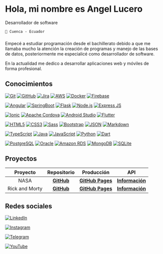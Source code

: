 # Hola, mi nombre es Angel Lucero


Desarrollador de software

``📌 Cuenca - Ecuador``  


###  

Empecé a estudiar programación desde el bachillerato debido a que me llamaba mucho la atención la creación de programas y manejo de las bases de datos, posteriormente me especialicé como desarrollador de software. 

En la actualidad me dedico a desarrollar aplicaciones web y móviles de forma profesional.


## Conocimientos

[![Git](https://img.shields.io/badge/Git-black?style=for-the-badge&logo=Git&logoColor=white&labelColor=F05032)]()
[![GitHub](https://img.shields.io/badge/GitHub-black?style=for-the-badge&logo=GitHub&logoColor=white&labelColor=181717)]()
[![Jira](https://img.shields.io/badge/Jira-black?style=for-the-badge&logo=JiraSoftware&logoColor=white&labelColor=0052CC)]()
[![AWS](https://img.shields.io/badge/AWS-black?style=for-the-badge&logo=amazonaws&logoColor=white&labelColor=FF9900)]()
[![Docker](https://img.shields.io/badge/Docker-black?style=for-the-badge&logo=Docker&logoColor=white&labelColor=2496ED)]()
[![Firebase](https://img.shields.io/badge/Firebase-black?style=for-the-badge&logo=Firebase&logoColor=white&labelColor=FFCA28)]()

[![Angular](https://img.shields.io/badge/Angular-black?style=for-the-badge&logo=Angular&logoColor=white&labelColor=DD0031)]()
[![SpringBoot](https://img.shields.io/badge/Spring_Boot-black?style=for-the-badge&logo=springboot&logoColor=white&labelColor=6DB33F)]()
[![Flask](https://img.shields.io/badge/Flask-black?style=for-the-badge&logo=Flask&logoColor=white&labelColor=363636)]()
[![Node.js](https://img.shields.io/badge/Node.js-black?style=for-the-badge&logo=Node.js&logoColor=white&labelColor=339933)]()
[![Express JS](https://img.shields.io/badge/Express_JS-black?style=for-the-badge&logo=Express&logoColor=white&labelColor=3E4348)]()

[![Ionic](https://img.shields.io/badge/Ionic-black?style=for-the-badge&logo=Ionic&logoColor=white&labelColor=3880FF)]()
[![Apache Cordova](https://img.shields.io/badge/Apache_Cordova-black?style=for-the-badge&logo=ApacheCordova&logoColor=white&labelColor=363636)]()
[![Android Studio](https://img.shields.io/badge/Android%20Studio-black?style=for-the-badge&logo=AndroidStudio&logoColor=white&labelColor=3DDC84)]()
[![Flutter](https://img.shields.io/badge/Flutter-black?style=for-the-badge&logo=Flutter&logoColor=white&labelColor=02569B)]()

[![HTML5](https://img.shields.io/badge/html_5-black?style=for-the-badge&logo=html5&logoColor=white&labelColor=E34F26)]()
[![CSS3](https://img.shields.io/badge/css_3-black?style=for-the-badge&logo=css3&logoColor=white&labelColor=1572B6)]()
[![Sass](https://img.shields.io/badge/Sass-black?style=for-the-badge&logo=sass&logoColor=white&labelColor=CC6699)]()
[![Bootstrap](https://img.shields.io/badge/Bootstrap-black?style=for-the-badge&logo=bootstrap&logoColor=white&labelColor=7952B3)]()
[![JSON](https://img.shields.io/badge/JSON-black?style=for-the-badge&logo=JSON&logoColor=white&labelColor=363636)]()
[![Markdown](https://img.shields.io/badge/Markdown-black?style=for-the-badge&logo=Markdown&logoColor=white&labelColor=000000)]()

[![TypeScript](https://img.shields.io/badge/TypeScript-black?style=for-the-badge&logo=TypeScript&logoColor=white&labelColor=3178C6)]()
[![Java](https://img.shields.io/badge/Java-black?style=for-the-badge&logo=CoffeeScript&logoColor=white&labelColor=56839F)]()
[![JavaScript](https://img.shields.io/badge/JavaScript-black?style=for-the-badge&logo=JavaScript&logoColor=white&labelColor=FBBA00)]()
[![Python](https://img.shields.io/badge/Python-black?style=for-the-badge&logo=Python&logoColor=white&labelColor=3776AB)]()
[![Dart](https://img.shields.io/badge/Dart-black?style=for-the-badge&logo=Dart&logoColor=white&labelColor=0175C2)]()

[![PostgreSQL](https://img.shields.io/badge/PostgreSQL-black?style=for-the-badge&logo=PostgreSQL&logoColor=white&labelColor=4169E1)]()
[![Oracle](https://img.shields.io/badge/Oracle-black?style=for-the-badge&logo=Oracle&logoColor=white&labelColor=F80000)]()
[![Amazon RDS](https://img.shields.io/badge/Amazon_RDS-black?style=for-the-badge&logo=AmazonRDS&logoColor=white&labelColor=527FFF)]()
[![MongoDB](https://img.shields.io/badge/MongoDB-black?style=for-the-badge&logo=MongoDB&logoColor=white&labelColor=47A248)]()
[![SQLite](https://img.shields.io/badge/SQLite-black?style=for-the-badge&logo=SQLite&logoColor=white&labelColor=003B57)]()


## Proyectos


| Proyecto    | Repositorio | Producción  | API         |
| :---------: | :---------: | :---------: | :---------: |
| NASA        | [**GitHub**](https://github.com/angelluce/NASA)   | [**GitHub Pages**](https://angelluce.github.io/NASA/) | [**Información**](https://api.nasa.gov/) | 
| Rick and Morty | [**GitHub**](https://github.com/angelluce/RickAndMorty)   | [**GitHub Pages**](https://angelluce.github.io/RickAndMorty/) | [**Información**](https://rickandmortyapi.com/) | 


## Redes sociales

[![LinkedIn](https://img.shields.io/badge/LinkedIn-black?style=for-the-badge&logo=LinkedIn&logoColor=white&labelColor=0A66C2)](https://www.linkedin.com/in/angellucero/)

[![Instagram](https://img.shields.io/badge/Instagram-black?style=for-the-badge&logo=Instagram&logoColor=white&labelColor=E4405F)](https://www.instagram.com/angellucero24/)

[![Telegram](https://img.shields.io/badge/Telegram-black?style=for-the-badge&logo=Telegram&logoColor=white&labelColor=26A5E4)](https://t.me/angellucero24)

[![YouTube](https://img.shields.io/badge/YouTube-black?style=for-the-badge&logo=YouTube&logoColor=white&labelColor=FF0000)](https://www.youtube.com/@angelluce24)

